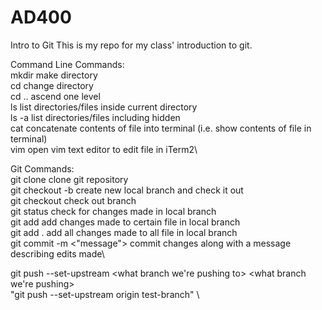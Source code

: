 # AD400
Intro to Git
This is my repo for my class' introduction to git.

Command Line Commands:\
mkdir <directory name>	make directory\
cd <directory name>	change directory\
cd ..			ascend one level\
ls			list directories/files inside current directory\
ls -a			list directories/files including hidden\
cat <filename>		concatenate contents of file into terminal (i.e. show contents of file in terminal)\
vim <filename>		open vim text editor to edit file in iTerm2\

Git Commands:\
git clone <repo url>		clone git repository\
git checkout -b <branch name>	create new local branch and check it out\
git checkout <branch name>	check out branch\
git status			check for changes made in local branch\
git add <filename>		add changes made to certain file in local branch\
git add .			add all changes made to all file in local branch\
git commit -m <"message">	commit changes along with a message describing edits made\

git push --set-upstream <what branch we're pushing to> <what branch we're pushing>\
"git push --set-upstream origin test-branch" \

